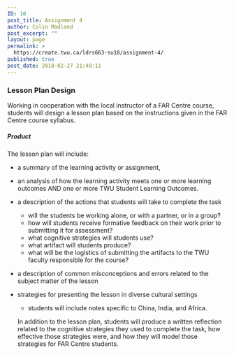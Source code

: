 ```yaml
---
ID: 10
post_title: Assignment 4
author: Colin Madland
post_excerpt: ""
layout: page
permalink: >
  https://create.twu.ca/ldrs663-su18/assignment-4/
published: true
post_date: 2018-02-27 21:49:11
---
```

### Lesson Plan Design

Working in cooperation with the local instructor of a FAR Centre course, students will design a lesson plan based on the instructions given in the FAR Centre course syllabus.

##### Product

 The lesson plan will include:
 - a summary of the learning activity or assignment,
 - an analysis of how the learning activity meets one or more learning outcomes AND one or more TWU Student Learning Outcomes.
 - a description of the actions that students will take to complete the task
   - will the students be working alone, or with a partner, or in a group?
   - how will students receive formative feedback on their work prior to submitting it for assessment?
   - what cognitive strategies will students use?
   - what artifact will students produce?
   - what will be the logistics of submitting the artifacts to the TWU faculty responsible for the course?
 - a description of common misconceptions and errors related to the subject matter of the lesson
 - strategies for presenting the lesson in diverse cultural settings
   - students will include notes specific to China, India, and Africa.

   In addition to the lesson plan, students will produce a written reflection related to the cognitive strategies they used to complete the task, how effective those strategies were, and how they will model those strategies for FAR Centre students.
